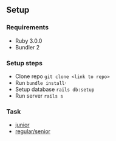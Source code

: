 ## Setup

### Requirements

- Ruby 3.0.0
- Bundler 2

### Setup steps

- Clone repo `git clone <link to repo>`
- Run `bundle install`·
- Setup database `rails db:setup`
- Run server `rails s`

### Task

- [junior](task_junior.md)
- [regular/senior](task_regular_senior.md)
